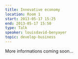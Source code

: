 ```yaml
---
title: Innovative economy
location: Room 1
start: 2013-05-17 15:25
end: 2013-05-17 15:50
type: Talk
speaker: louisdavid-benyayer
topic: develop-business
---
```


More informations coming soon...